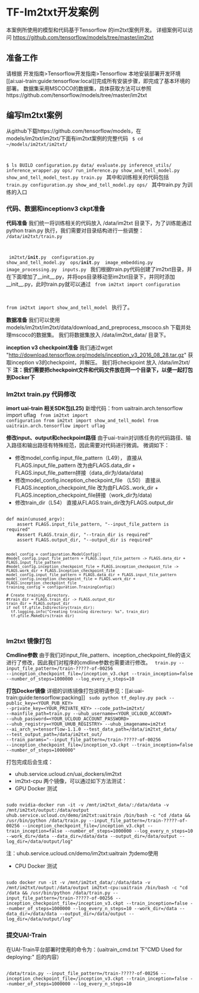 

# TF-Im2txt开发案例
本案例所使用的模型和代码基于Tensorflow 的im2txt案例开发。
详细案例可以访问 https://github.com/tensorflow/models/tree/master/im2txt

## 准备工作
请根据 开发指南>Tensorflow开发指南>Tensorflow 本地安装部署开发环境[[ai:uai-train:guide:tensorflow:local]]完成所有安装步骤，即完成了基本环境的部署。
数据集采用MSCOCO的数据集，具体获取方法可以参照https://github.com/tensorflow/models/tree/master/im2txt

## 编写Im2txt案例
从github下载https://github.com/tensorflow/models，在models/im2txt/im2txt/下面有im2txt案例的完整代码
<code>
$ cd ~/models/im2txt/im2txt/

$ ls 
BUILD  configuration.py  data/  evaluate.py  inference_utils/  inference_wrapper.py  ops/  run_inference.py  show_and_tell_model.py  show_and_tell_model_test.py  train.py
</code>
其中和训练相关的代码包括
<code>
train.py configuration.py show_and_tell_model.py ops/
</code>
其中train.py 为训练的入口

### 代码、数据和inceptionv3 ckpt准备
**代码准备**
我们统一将训练相关的代码放入 /data/im2txt 目录下，为了训练能通过 python train.py 执行，我们需要对目录结构进行一些调整：
<code>
/data/im2txt/train.py

​                   im2txt/__init__.py
​                             configuration.py
​                             show_and_tell_model.py
​                             ops/__init__.py
​                                   image_embedding.py
​                                   image_processing.py
​                                   inputs.py
</code>
我们根据train.py代码创建了im2txt目录，并在下面增加了\_\_init\_\_.py，并将ops目录移动至im2txt目录下，并同时添加\_\_init\_\_.py，此时train.py就可以通过
<code>
from im2txt import configuration

from im2txt import show_and_tell_model
</code>
执行了。

**数据准备**
我们可以使用models/im2txt/im2txt/data/download\_and\_preprocess\_mscoco.sh 下载并处理mscoco的数据集。
我们将数据集放入 /data/im2txt\_data/ 目录下。

**inception v3 checkpoint准备**
我们通过wget "http://download.tensorflow.org/models/inception_v3_2016_08_28.tar.gz" 获取inception v3的checkpoint，并解压。
我们将checkpoint 放入 /data/im2txt/ 下
**注：我们需要把checkpoint文件和代码文件放在同一个目录下，以便一起打包到Docker下**

### Im2txt train.py 代码修改
**imort uai-train 相关SDK包(L25)**
新增代码：from uaitrain.arch.tensorflow import uflag 
<code>
from im2txt import configuration
from im2txt import show_and_tell_model
from uaitrain.arch.tensorflow import uflag 
</code>

**修改input、output和checkpoint路径**
由于uai-train对训练任务的代码路径、输入路径和输出路径有特殊规范，因此需要对代码进行微调。
微调如下：

  * 修改model\_config.input\_file\_pattern（L49），
直接从FLAGS.input\_file\_pattern 改为由FLAGS.data\_dir + FLAGS.input\_file\_pattern拼接（data\_dir为/data/data)
  * 修改model\_config.inception\_checkpoint\_file （L50）
直接从FLAGS.inception\_checkpoint\_file 改为由FLAGS..work\_dir + FLAGS.inception\_checkpoint\_file拼接（work\_dir为/data)
  * 修改train\_dir（L54）
直接从FLAGS.train\_dir改为FLAGS.output\_dir

<code>
def main(unused_argv):
    assert FLAGS.input_file_pattern, "--input_file_pattern is required"
    #assert FLAGS.train_dir, "--train_dir is required"
    assert FLAGS.output_dir, "--output_dir is required"
    
    model_config = configuration.ModelConfig()
    #model_config.input_file_pattern = FLAGS.input_file_pattern -> FLAGS.data_dir + FLAGS.input_file_pattern
    #model_config.inception_checkpoint_file = FLAGS.inception_checkpoint_file -> FLAGS.work_dir + FLAGS.inception_checkpoint_file
    model_config.input_file_pattern = FLAGS.data_dir + FLAGS.input_file_pattern
    model_config.inception_checkpoint_file = FLAGS.work_dir + FLAGS.inception_checkpoint_file
    training_config = configuration.TrainingConfig()
    
    # Create training directory.
    #train_dir = FLAGS.train_dir -> FLAGS.output_dir
    train_dir = FLAGS.output_dir
    if not tf.gfile.IsDirectory(train_dir):
      tf.logging.info("Creating training directory: %s", train_dir)
      tf.gfile.MakeDirs(train_dir)
</code>

### Im2txt 镜像打包
**Cmdline参数**
由于我们对input\_file\_pattern、inception\_checkpoint\_file的语义进行了修改，因此我们对程序的cmdline参数也需要进行修改。
<code>
train.py --input_file_pattern=/train-?????-of-00256 --inception_checkpoint_file=/inception_v3.ckpt --train_inception=false --number_of_steps=1000000 --log_every_n_steps=10
</code>

**打包Docker镜像**
详细的训练镜像打包说明请参见：[[ai:uai-train:guide:tensorflow:packing]]
<code>
sudo python tf_deploy.py pack --public_key=<YOUR_PUB_KEY> --private_key=<YOUR_PRIVATE_KEY> --code_path=im2txt/ --mainfile_path=train.py --uhub_username=<YOUR_UCLOUD_ACCOUNT> --uhub_password=<YOUR_UCLOUD_ACCOUNT_PASSWORD> --uhub_registry=<YOUR_UHUB_REGISTRY> --uhub_imagename=im2txt --ai_arch_v=tensorflow-1.1.0 --test_data_path=/data/im2txt_data/ --test_output_path=/data/im2txt_out/ --train_params="--input_file_pattern=/train-?????-of-00256 --inception_checkpoint_file=/inception_v3.ckpt --train_inception=false --number_of_steps=1000000"
</code>

打包完成后会生成：
  * uhub.service.ucloud.cn/uai\_dockers/im2txt
  * im2txt-cpu
两个镜像，可以通过如下方法测试：
  * GPU Docker 测试

<code>
sudo nvidia-docker run -it -v /mnt/im2txt_data/:/data/data -v /mnt/im2txt/output:/data/output uhub.service.ucloud.cn/demo/im2txt:uaitrain /bin/bash -c "cd /data && /usr/bin/python /data/train.py --input_file_pattern=/train-?????-of-00256 --inception_checkpoint_file=/inception_v3.ckpt --train_inception=false --number_of_steps=1000000 --log_every_n_steps=10 --work_dir=/data --data_dir=/data/data --output_dir=/data/output --log_dir=/data/output/log"
</code>

注：uhub.service.ucloud.cn/demo/im2txt:uaitrain 为demo使用

  * CPU Docker 测试

<code>
sudo docker run -it -v /mnt/im2txt_data/:/data/data -v /mnt/im2txt/output:/data/output im2txt-cpu:uaitrain /bin/bash -c "cd /data && /usr/bin/python /data/train.py --input_file_pattern=/train-?????-of-00256 --inception_checkpoint_file=/inception_v3.ckpt --train_inception=false --number_of_steps=1000000 --log_every_n_steps=10 --work_dir=/data --data_dir=/data/data --output_dir=/data/output --log_dir=/data/output/log"
</code>

### 提交UAI-Train
在UAI-Train平台部署时使用的命令为：(uaitrain_cmd.txt 下"CMD Used for deploying:" 后的内容）

<code>
/data/train.py --input_file_pattern=/train-?????-of-00256 --inception_checkpoint_file=/inception_v3.ckpt --train_inception=false --number_of_steps=1000000 --log_every_n_steps=10
</code>


